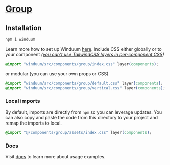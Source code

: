 # [Group](https://winduum.dev/docs/components/group.html)

## Installation
```shell
npm i winduum
```
Learn more how to set up Winduum [here](https://winduum.dev/docs/).
Include CSS either globally or to your component _([you can't use TailwindCSS layers in per-component CSS](https://tailwindcss.com/docs/adding-custom-styles#layers-and-per-component-css))_

```css
@import "winduum/src/components/group/index.css" layer(components);
```

or modular (you can use your own props or CSS)

```css
@import "winduum/src/components/group/default.css" layer(components);
@import "winduum/src/components/group/vertical.css" layer(components);
```

### Local imports
By default, imports are directly from `npm` so you can leverage updates.
You can also copy and paste the code from this directory to your project and remap the imports to local.

```css
@import "@/components/group/assets/index.css" layer(components);
```

### Docs
Visit [docs](https://winduum.dev/docs/components/group.html) to learn more about usage examples.
